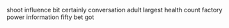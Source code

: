 shoot influence bit certainly conversation adult largest health count factory power information fifty bet got